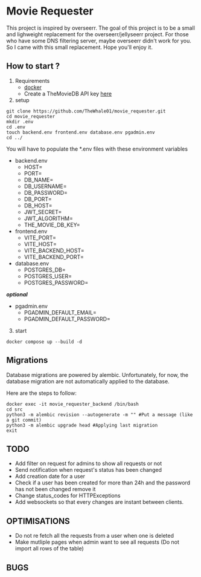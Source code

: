 # Movie Requester
This project is inspired by overseerr.
The goal of this project is to be a small and lighweight replacement
for the overseerr/jellyseerr project. For those who have some DNS filtering
server, maybe overseerr didn't work for you. So I came with this small
replacement. Hope you'll enjoy it.

## How to start ?
1) Requirements
	- [docker](https://www.docker.com/)
    - Create a TheMovieDB API key [here](https://developer.themoviedb.org/docs/getting-started)
2) setup
```shell
git clone https://github.com/TheWhale01/movie_requester.git
cd movie_requester
mkdir .env
cd .env
touch backend.env frontend.env database.env pgadmin.env
cd ../
```
You will have to populate the *.env files with these environment variables
- backend.env
	- HOST=
	- PORT=
	- DB_NAME=
	- DB_USERNAME=
	- DB_PASSWORD=
	- DB_PORT=
	- DB_HOST=
    - JWT_SECRET=
    - JWT_ALGORITHM=
    - THE_MOVIE_DB_KEY=
- frontend.env
	- VITE_PORT=
	- VITE_HOST=
	- VITE_BACKEND_HOST=
	- VITE_BACKEND_PORT=
- database.env
	- POSTGRES_DB=
	- POSTGRES_USER=
	- POSTGRES_PASSWORD=

***optional***
- pgadmin.env
	- PGADMIN_DEFAULT_EMAIL=
	- PGADMIN_DEFAULT_PASSWORD=
3) start
```shell
docker compose up --build -d
```

## Migrations
Database migrations are powered by alembic.
Unfortunately, for now, the database migration are not automatically applied to
the database.

Here are the steps to follow:

```shell
docker exec -it movie_requester_backend /bin/bash
cd src
python3 -m alembic revision --autogenerate -m "" #Put a message (like a git commit)
python3 -m alembic upgrade head #Applying last migration
exit
```

## TODO
- Add filter on request for admins to show all requests or not
- Send notification when request's status has been changed
- Add creation date for a user
- Check if a user has been created for more than 24h and the password has not been changed remove it
- Change status_codes for HTTPExceptions
- Add websockets so that every changes are instant between clients.

## OPTIMISATIONS
- Do not re fetch all the requests from a user when one is deleted
- Make mutliple pages when admin want to see all requests (Do not import all rows of the table)

## BUGS